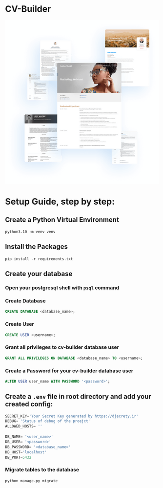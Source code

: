 # CV-Builder

<p align="center">
  <img src="img.png" alt="Image" />
</p>

#  Setup Guide, step by step:


## Create a Python Virtual Environment
```python3.10 -m venv venv``` 

## Install the Packages
```pip install -r requirements.txt```




## Create your database
### Open your postgresql shell with ```psql``` command

### Create Database
```sql
CREATE DATABASE <database_name>;
```

### Create User
```sql
CREATE USER <username>;
```

### Grant all privileges to cv-builder database user
```sql
GRANT ALL PRIVILEGES ON DATABASE <database_name> TO <username>;
```

### Create a Password for your cv-builder database user
```sql
ALTER USER user_name WITH PASSWORD '<password>';
```


## Create a `````.env````` file in root directory and add your created config:
```python
SECRET_KEY='Your Secret Key generated by https://djecrety.ir'
DEBUG= 'Status of debug of the proejct'
ALLOWED_HOSTS= ''

DB_NAME= '<user_name>'
DB_USER= '<password>'
DB_PASSWORD= '<database_name>'
DB_HOST='localhost'
DB_PORT=5432
```

### Migrate tables to the database
```python manage.py migrate```

